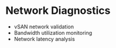 # Network Diagnostics
- vSAN network validation
- Bandwidth utilization monitoring
- Network latency analysis
